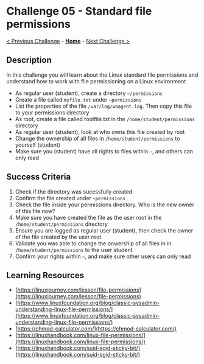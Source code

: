 # Challenge 05 - Standard file permissions

[< Previous Challenge](./Challenge-04.md) - **[Home](../README.md)** - [Next Challenge >](./Challenge-06.md)

## Description

In this challenge you will learn about the Linux standard file permissions and understand how to work with file permissioning on a Linux environment

- As regular user (student), create a directory `~/permissions`
- Create a file called `myfile.txt` under `~permissions`
- List the properties of the file `/var/log/waagent.log`. Then copy this file to your permissions directory
- As root, create a file called rootfile.txt in the `/home/student/permissions` directory
- As regular user (student), look at who owns this file created by root
- Change the ownership of all files in `/home/student/permissions` to yourself (student)
- Make sure you (student) have all rights to files within `~`, and others can only read

## Success Criteria

1. Check if the directory was sucessfully created
2. Confirm the file created under `~permissions`
3. Check the file inside your permissions directory. Who is the new owner of this file now?
4. Make sure you have created the file as the user root in the `/home/student/permissions` directory
5. Ensure you are logged as regular user (student), then check the owner of the file created by the user root
6. Validate you was able to change the onwership of all files in in `/home/student/permissions` to the user student
7. Confirm your rights within `~`, and make sure other users can only read


## Learning Resources

- [https://linuxjourney.com/lesson/file-permissions](https://linuxjourney.com/lesson/file-permissions)
- [https://www.linuxfoundation.org/blog/classic-sysadmin-understanding-linux-file-permissions/](https://www.linuxfoundation.org/blog/classic-sysadmin-understanding-linux-file-permissions/)
- [https://chmod-calculator.com/](https://chmod-calculator.com/)
- [https://linuxhandbook.com/linux-file-permissions/](https://linuxhandbook.com/linux-file-permissions/)
- [https://linuxhandbook.com/suid-sgid-sticky-bit/](https://linuxhandbook.com/suid-sgid-sticky-bit/)

